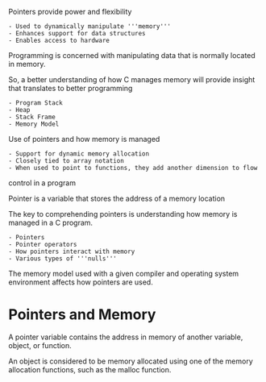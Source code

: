 Pointers provide power and flexibility

    - Used to dynamically manipulate '''memory'''
    - Enhances support for data structures
    - Enables access to hardware

Programming is concerned with manipulating data that is normally located
in memory.

So, a better understanding of how C manages memory will provide insight 
that translates to better programming

    - Program Stack
    - Heap
    - Stack Frame
    - Memory Model

Use of pointers and how memory is managed

    - Support for dynamic memory allocation
    - Closely tied to array notation
    - When used to point to functions, they add another dimension to flow
control in a program

Pointer is a variable that stores the address of a memory location

The key to comprehending pointers is understanding how memory is managed
in a C program.

    - Pointers
    - Pointer operators
    - How pointers interact with memory
    - Various types of '''nulls'''

The memory model used with a given compiler and operating system environment
affects how pointers are used.

# Pointers and Memory

A pointer variable contains the address in memory of another variable,
object, or function.

An object is considered to be memory allocated using one of the memory
allocation functions, such as the malloc function.



